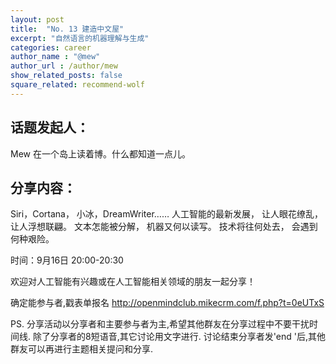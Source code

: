 ```yaml
---
layout: post
title:  "No. 13 建造中文屋"
excerpt: "自然语言的机器理解与生成"
categories: career
author_name : "@mew"
author_url : /author/mew
show_related_posts: false
square_related: recommend-wolf
---
```


## 话题发起人：
Mew 在一个岛上读着博。什么都知道一点儿。

## 分享内容：
Siri，Cortana，
小冰，DreamWriter……
人工智能的最新发展，
让人眼花缭乱，
让人浮想联翩。
文本怎能被分解，
机器又何以读写。
技术将往何处去，
会遇到何种艰险。

时间：9月16日 20:00-20:30

欢迎对人工智能有兴趣或在人工智能相关领域的朋友一起分享！

确定能参与者,戳表单报名 http://openmindclub.mikecrm.com/f.php?t=0eUTxS

PS. 分享活动以分享者和主要参与者为主,希望其他群友在分享过程中不要干扰时间线. 除了分享者的8短语音,其它讨论用文字进行.
讨论结束分享者发'end '后,其他群友可以再进行主题相关提问和分享.
